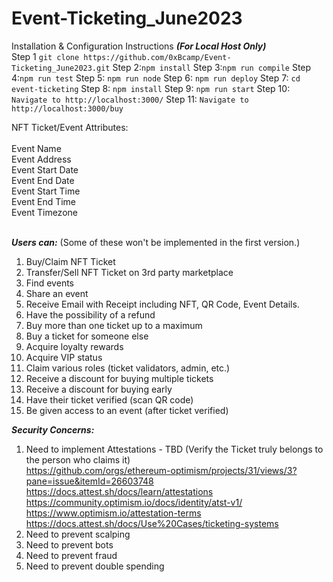 # Event-Ticketing_June2023

Installation & Configuration Instructions <b><i>(For Local Host Only)</b></i><br>
Step 1 ```git clone https://github.com/0xBcamp/Event-Ticketing_June2023.git```
Step 2:```npm install```
Step 3:```npm run compile```
Step 4:```npm run test```
Step 5: ```npm run node```
Step 6: ```npm run deploy```
Step 7: ```cd event-ticketing```
Step 8: ```npm install```
Step 9: ```npm run start```
Step 10: ```Navigate to http://localhost:3000/```
Step 11: ```Navigate to http://localhost:3000/buy```




NFT Ticket/Event Attributes: <br>  
                    Event Name <br>
                    Event Address<br>
                    Event Start Date<br>
                    Event End Date<br>
                    Event Start Time<br>
                    Event End Time<br>
                    Event Timezone<br><br>

***Users can:***
(Some of these won't be implemented in the first version.)

1. Buy/Claim NFT Ticket
2. Transfer/Sell NFT Ticket on 3rd party marketplace
3. Find events
4. Share an event
5. Receive Email with Receipt including NFT, QR Code, Event Details.
6. Have the possibility of a refund
7. Buy more than one ticket up to a maximum
8. Buy a ticket for someone else
9. Acquire loyalty rewards
10. Acquire VIP status
11. Claim various roles (ticket validators, admin, etc.)
12. Receive a discount for buying multiple tickets
13. Receive a discount for buying early
14. Have their ticket verified (scan QR code)
15. Be given access to an event (after ticket verified)


***Security Concerns:***
1. Need to implement Attestations - TBD (Verify the Ticket truly belongs to the person who claims it)<br>
https://github.com/orgs/ethereum-optimism/projects/31/views/3?pane=issue&itemId=26603748 <br>
https://docs.attest.sh/docs/learn/attestations <br>
https://community.optimism.io/docs/identity/atst-v1/ <br>
https://www.optimism.io/attestation-terms <br>
   https://docs.attest.sh/docs/Use%20Cases/ticketing-systems <br>
3. Need to prevent scalping
3. Need to prevent bots
4. Need to prevent fraud
5. Need to prevent double spending


 